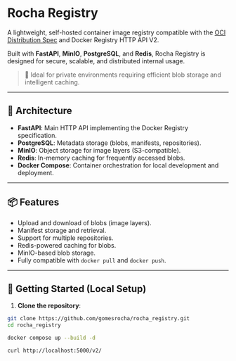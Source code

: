 # Rocha Registry

A lightweight, self-hosted container image registry compatible with the [OCI Distribution Spec](https://github.com/opencontainers/distribution-spec) and Docker Registry HTTP API V2.

Built with **FastAPI**, **MinIO**, **PostgreSQL**, and **Redis**, Rocha Registry is designed for secure, scalable, and distributed internal usage.

> 🚀 Ideal for private environments requiring efficient blob storage and intelligent caching.

---

## 🧩 Architecture

- **FastAPI**: Main HTTP API implementing the Docker Registry specification.
- **PostgreSQL**: Metadata storage (blobs, manifests, repositories).
- **MinIO**: Object storage for image layers (S3-compatible).
- **Redis**: In-memory caching for frequently accessed blobs.
- **Docker Compose**: Container orchestration for local development and deployment.

---

## 📦 Features

- Upload and download of blobs (image layers).
- Manifest storage and retrieval.
- Support for multiple repositories.
- Redis-powered caching for blobs.
- MinIO-based blob storage.
- Fully compatible with `docker pull` and `docker push`.

---

## 🚀 Getting Started (Local Setup)

1. **Clone the repository**:

```bash
git clone https://github.com/gomesrocha/rocha_registry.git
cd rocha_registry

docker compose up --build -d

curl http://localhost:5000/v2/

```
